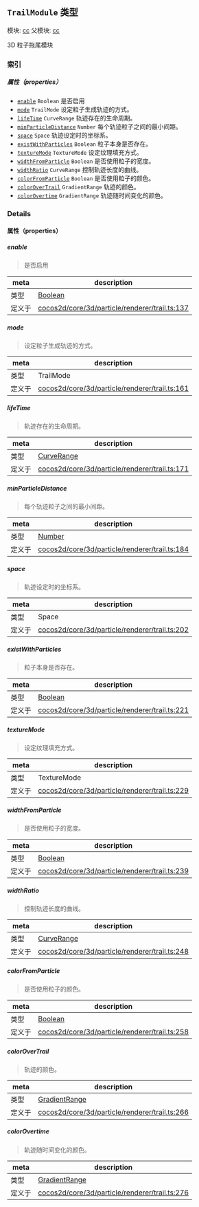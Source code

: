 ## `TrailModule` 类型



模块: [cc](../modules/cc.md)
父模块: [cc](../modules/cc.md)


3D 粒子拖尾模块



### 索引

##### 属性（properties）

  - [`enable`](#enable) `Boolean` 是否启用
  - [`mode`](#mode) `TrailMode` 设定粒子生成轨迹的方式。
  - [`lifeTime`](#lifetime) `CurveRange` 轨迹存在的生命周期。
  - [`minParticleDistance`](#minparticledistance) `Number` 每个轨迹粒子之间的最小间距。
  - [`space`](#space) `Space` 轨迹设定时的坐标系。
  - [`existWithParticles`](#existwithparticles) `Boolean` 粒子本身是否存在。
  - [`textureMode`](#texturemode) `TextureMode` 设定纹理填充方式。
  - [`widthFromParticle`](#widthfromparticle) `Boolean` 是否使用粒子的宽度。
  - [`widthRatio`](#widthratio) `CurveRange` 控制轨迹长度的曲线。
  - [`colorFromParticle`](#colorfromparticle) `Boolean` 是否使用粒子的颜色。
  - [`colorOverTrail`](#colorovertrail) `GradientRange` 轨迹的颜色。
  - [`colorOvertime`](#colorovertime) `GradientRange` 轨迹随时间变化的颜色。





### Details


#### 属性（properties）


##### enable

> 是否启用

| meta | description |
|------|-------------|
| 类型 | <a href="https://developer.mozilla.org/en/JavaScript/Reference/Global_Objects/Boolean" class="crosslink external" target="_blank">Boolean</a> |
| 定义于 | [cocos2d/core/3d/particle/renderer/trail.ts:137](https://github.com/cocos-creator/engine/blob/76f37f407b386c997979b56dd0d3e99ac2c02cc4/cocos2d/core/3d/particle/renderer/trail.ts#L137) |



##### mode

> 设定粒子生成轨迹的方式。

| meta | description |
|------|-------------|
| 类型 | TrailMode |
| 定义于 | [cocos2d/core/3d/particle/renderer/trail.ts:161](https://github.com/cocos-creator/engine/blob/76f37f407b386c997979b56dd0d3e99ac2c02cc4/cocos2d/core/3d/particle/renderer/trail.ts#L161) |



##### lifeTime

> 轨迹存在的生命周期。

| meta | description |
|------|-------------|
| 类型 | <a href="../classes/CurveRange.html" class="crosslink">CurveRange</a> |
| 定义于 | [cocos2d/core/3d/particle/renderer/trail.ts:171](https://github.com/cocos-creator/engine/blob/76f37f407b386c997979b56dd0d3e99ac2c02cc4/cocos2d/core/3d/particle/renderer/trail.ts#L171) |



##### minParticleDistance

> 每个轨迹粒子之间的最小间距。

| meta | description |
|------|-------------|
| 类型 | <a href="https://developer.mozilla.org/en/JavaScript/Reference/Global_Objects/Number" class="crosslink external" target="_blank">Number</a> |
| 定义于 | [cocos2d/core/3d/particle/renderer/trail.ts:184](https://github.com/cocos-creator/engine/blob/76f37f407b386c997979b56dd0d3e99ac2c02cc4/cocos2d/core/3d/particle/renderer/trail.ts#L184) |



##### space

> 轨迹设定时的坐标系。

| meta | description |
|------|-------------|
| 类型 | Space |
| 定义于 | [cocos2d/core/3d/particle/renderer/trail.ts:202](https://github.com/cocos-creator/engine/blob/76f37f407b386c997979b56dd0d3e99ac2c02cc4/cocos2d/core/3d/particle/renderer/trail.ts#L202) |



##### existWithParticles

> 粒子本身是否存在。

| meta | description |
|------|-------------|
| 类型 | <a href="https://developer.mozilla.org/en/JavaScript/Reference/Global_Objects/Boolean" class="crosslink external" target="_blank">Boolean</a> |
| 定义于 | [cocos2d/core/3d/particle/renderer/trail.ts:221](https://github.com/cocos-creator/engine/blob/76f37f407b386c997979b56dd0d3e99ac2c02cc4/cocos2d/core/3d/particle/renderer/trail.ts#L221) |



##### textureMode

> 设定纹理填充方式。

| meta | description |
|------|-------------|
| 类型 | TextureMode |
| 定义于 | [cocos2d/core/3d/particle/renderer/trail.ts:229](https://github.com/cocos-creator/engine/blob/76f37f407b386c997979b56dd0d3e99ac2c02cc4/cocos2d/core/3d/particle/renderer/trail.ts#L229) |



##### widthFromParticle

> 是否使用粒子的宽度。

| meta | description |
|------|-------------|
| 类型 | <a href="https://developer.mozilla.org/en/JavaScript/Reference/Global_Objects/Boolean" class="crosslink external" target="_blank">Boolean</a> |
| 定义于 | [cocos2d/core/3d/particle/renderer/trail.ts:239](https://github.com/cocos-creator/engine/blob/76f37f407b386c997979b56dd0d3e99ac2c02cc4/cocos2d/core/3d/particle/renderer/trail.ts#L239) |



##### widthRatio

> 控制轨迹长度的曲线。

| meta | description |
|------|-------------|
| 类型 | <a href="../classes/CurveRange.html" class="crosslink">CurveRange</a> |
| 定义于 | [cocos2d/core/3d/particle/renderer/trail.ts:248](https://github.com/cocos-creator/engine/blob/76f37f407b386c997979b56dd0d3e99ac2c02cc4/cocos2d/core/3d/particle/renderer/trail.ts#L248) |



##### colorFromParticle

> 是否使用粒子的颜色。

| meta | description |
|------|-------------|
| 类型 | <a href="https://developer.mozilla.org/en/JavaScript/Reference/Global_Objects/Boolean" class="crosslink external" target="_blank">Boolean</a> |
| 定义于 | [cocos2d/core/3d/particle/renderer/trail.ts:258](https://github.com/cocos-creator/engine/blob/76f37f407b386c997979b56dd0d3e99ac2c02cc4/cocos2d/core/3d/particle/renderer/trail.ts#L258) |



##### colorOverTrail

> 轨迹的颜色。

| meta | description |
|------|-------------|
| 类型 | <a href="../classes/GradientRange.html" class="crosslink">GradientRange</a> |
| 定义于 | [cocos2d/core/3d/particle/renderer/trail.ts:266](https://github.com/cocos-creator/engine/blob/76f37f407b386c997979b56dd0d3e99ac2c02cc4/cocos2d/core/3d/particle/renderer/trail.ts#L266) |



##### colorOvertime

> 轨迹随时间变化的颜色。

| meta | description |
|------|-------------|
| 类型 | <a href="../classes/GradientRange.html" class="crosslink">GradientRange</a> |
| 定义于 | [cocos2d/core/3d/particle/renderer/trail.ts:276](https://github.com/cocos-creator/engine/blob/76f37f407b386c997979b56dd0d3e99ac2c02cc4/cocos2d/core/3d/particle/renderer/trail.ts#L276) |






